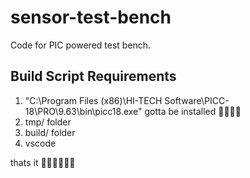 # sensor-test-bench
Code for PIC powered test bench.

## Build Script Requirements

1. "C:\Program Files (x86)\HI-TECH Software\PICC-18\PRO\9.63\bin\picc18.exe" gotta be installed 👍🏽👍🏽
2. tmp/ folder
3. build/ folder
4. vscode

thats it 👍🏽👍🏽👍🏽
